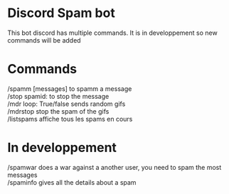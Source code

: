 # Discord Spam bot
This bot discord has multiple commands. It is in developpement so new commands will be added

# Commands

/spamm [messages] to spamm a message                 
/stop spamid: to stop the message                   
/mdr loop: True/false sends random gifs             
/mdrstop stop the spam of the gifs                
/listspams affiche tous les spams en cours

# In developpement

/spamwar does a war against a another user, you need to spam the most messages             
/spaminfo gives all the details about a spam


